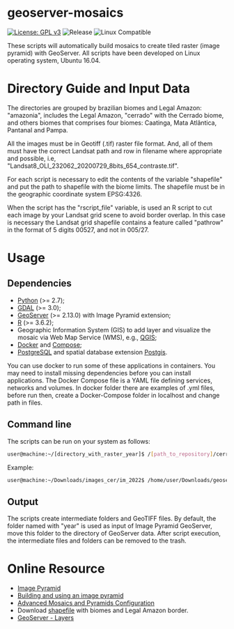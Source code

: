 # geoserver-mosaics

[![License: GPL v3](https://img.shields.io/badge/License-GPLv3-blue.svg)](https://github.com/terrabrasilis/geoserver-mosaics/blob/master/LICENSE)
![Release](https://img.shields.io/github/v/release/terrabrasilis/geoserver-mosaics)
![Linux Compatible](https://img.shields.io/badge/platform-linux-bringhtgreen)
<!---![Linux Compatible](https://img.shields.io/badge/linux-compatible%20🐧-brightgreen.svg)-->

These scripts will automatically build mosaics to create tiled raster (image pyramid) with GeoServer. All scripts have been developed on Linux operating system, Ubuntu 16.04.

# Directory Guide and Input Data

The directories are grouped by brazilian biomes and Legal Amazon: "amazonia", includes the Legal Amazon, "cerrado" with the Cerrado biome, and others biomes that comprises four biomes: Caatinga, Mata Atlântica, Pantanal and Pampa.

All the images must be in Geotiff (.tif) raster file format. And, all of them must have the correct Landsat path and row in filename where appropriate and possible, i.e, "Landsat8_OLI_232062_20200729_8bits_654_contraste.tif".

For each script is necessary to edit the contents of the variable "shapefile" and put the path to shapefile with the biome limits. The shapefile must be in the geographic coordinate system EPSG:4326.

When the script has the "rscript_file" variable, is used an R script to cut each image by your Landsat grid scene to avoid border overlap. In this case is necessary the Landsat grid shapefile contains a feature called "pathrow" in the format of 5 digits 00527, and not in 005/27.

# Usage

## Dependencies
- [Python](https://www.python.org/) (>= 2.7);
- [GDAL](https://gdal.org) (>= 3.0);
- [GeoServer](http://geoserver.org/) (>= 2.13.0) with Image Pyramid extension;
- [R](https://www.r-project.org/) (>= 3.6.2);
- Geographic Information System (GIS) to add layer and visualize the mosaic via Web Map Service (WMS), e.g., [QGIS](https://qgis.org/en/site/#);
- [Docker](https://www.docker.com/) and [Compose](https://docs.docker.com/compose/install/);
- [PostgreSQL](https://www.postgresql.org/) and spatial database extension [Postgis](https://postgis.net/).

You can use docker to run some of these applications in containers. You may need to install missing dependencies before you can install applications. The Docker Compose file is a YAML file defining services, networks and volumes. In docker folder there are examples of .yml files, before run then, create a Docker-Compose folder in localhost and change path in files.


## Command line

The scripts can be run on your system as follows:

```bash
user@machine:~/[directory_with_raster_year]$ /[path_to_repository]/cerrado/gdal_process_PRODES_CERRADO_2022_valpha_.sh [year]
```
Example:

```bash
user@machine:~/Downloads/images_cer/im_2022$ /home/user/Downloads/geoserver_mosaics/cerrado/gdal_process_PRODES_CERRADO_2022_valpha.sh 2022

```
## Output

The scripts create intermediate folders and GeoTIFF files. By default, the folder named with "year" is used as input of Image Pyramid GeoServer, move this folder to the directory of GeoServer data. After script execution, the intermediate files and folders can be removed to the trash.

# Online Resource

- [Image Pyramid](https://docs.geoserver.org/stable/en/user/tutorials/imagepyramid/imagepyramid.html)
- [Building and using an image pyramid](https://docs.geoserver.org/latest/en/user/tutorials/imagepyramid/imagepyramid.html)
- [Advanced Mosaics and Pyramids Configuration](https://docs.geoserver.geo-solutions.it/edu/en/raster_data/mosaic_pyramid.html)
- Download [shapefile](http://terrabrasilis.dpi.inpe.br/downloads/) with biomes and Legal Amazon border.
- [GeoServer - Layers](https://docs.geoserver.org/2.23.x/en/user/data/webadmin/layers.html)

